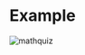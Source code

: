 # Example
![mathquiz](https://user-images.githubusercontent.com/55448496/65826625-d70bb400-e245-11e9-979b-8e89b2a5e962.gif)
